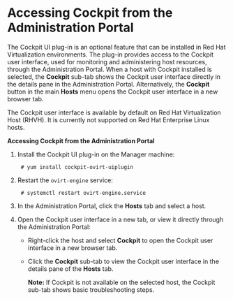 # Accessing Cockpit from the Administration Portal

The Cockpit UI plug-in is an optional feature that can be installed in Red Hat Virtualization environments. The plug-in provides access to the Cockpit user interface, used for monitoring and administering host resources, through the Administration Portal. When a host with Cockpit installed is selected, the **Cockpit** sub-tab shows the Cockpit user interface directly in the details pane in the Administration Portal. Alternatively, the **Cockpit** button in the main **Hosts** menu opens the Cockpit user interface in a new browser tab. 

The Cockpit user interface is available by default on Red Hat Virtualization Host (RHVH). It is currently not supported on Red Hat Enterprise Linux hosts.

**Accessing Cockpit from the Administration Portal**

1. Install the Cockpit UI plug-in on the Manager machine:

        # yum install cockpit-ovirt-uiplugin

2. Restart the `ovirt-engine` service:

        # systemctl restart ovirt-engine.service

3. In the Administration Portal, click the **Hosts** tab and select a host. 

4. Open the Cockpit user interface in a new tab, or view it directly through the Administration Portal: 

    * Right-click the host and select **Cockpit** to open the Cockpit user interface in a new browser tab.

    * Click the **Cockpit** sub-tab to view the Cockpit user interface in the details pane of the **Hosts** tab.

        **Note:** If Cockpit is not available on the selected host, the Cockpit sub-tab shows basic troubleshooting steps.
